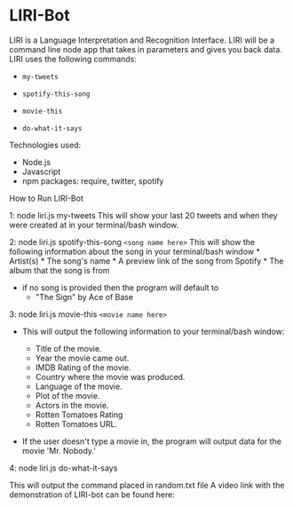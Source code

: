 # LIRI-Bot
LIRI is a Language Interpretation and Recognition Interface. LIRI will be a command line node app that takes in parameters and gives you back data.
LIRI uses the following commands:
* `my-tweets`

* `spotify-this-song`

* `movie-this`

* `do-what-it-says`

Technologies used:
* Node.js
* Javascript
* npm packages: require, twitter, spotify

How to Run LIRI-Bot

1: node liri.js my-tweets
This will show your last 20 tweets and when they were created at in your terminal/bash window.

2: node liri.js spotify-this-song `<song name here>`
 This will show the following information about the song in your terminal/bash window
    * Artist(s)
    * The song's name
    * A preview link of the song from Spotify
    * The album that the song is from

 * if no song is provided then the program will default to
    * "The Sign" by Ace of Base

3: node liri.js movie-this `<movie name here>`
* This will output the following information to your terminal/bash window:

    * Title of the movie.
    * Year the movie came out.
    * IMDB Rating of the movie.
    * Country where the movie was produced.
    * Language of the movie.
    * Plot of the movie.
    * Actors in the movie.
    * Rotten Tomatoes Rating
    * Rotten Tomatoes URL.

* If the user doesn't type a movie in, the program will output data for the movie 'Mr. Nobody.'

   
4: node liri.js do-what-it-says

This will output the command placed in random.txt file
A video link with the demonstration of LIRI-bot can be found here: 